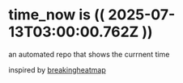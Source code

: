 # time_now is (( 2025-07-13T03:00:00.762Z ))

an automated repo that shows the currnent time

inspired by [breakingheatmap](https://github.com/breakingheatmap/breakingheatmap)